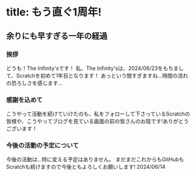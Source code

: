 # title: もう直ぐ1周年!

## 余りにも早すぎる一年の経過
### 挨拶
どうも！The Infinity'sです！
私、The Infinity'sは、2024/06/23をもちまして、Scratchを初めて1年目となります！
あっという間すぎますね...時間の流れの恐ろしさを感じます...
### 感謝を込めて
こうやって活動を続けていけたのも、私をフォローして下さっているScratchの皆様や、こうやってブログを見ている画面の前の皆さんのお陰です!ありがとうございます！
### 今後の活動の予定について
今後の活動は...特に変える予定はありません。
まだまだこれからもGitHubもScratchも続けますので今後ともよろしくお願いします!
<date>2024/06/14</date>
<div style="height:1000vh;"></div>
<details>
<summary></summary>
<img style="width:100%;" src="./img/The Infinity&apos;s%201st%20anniversary.svg">
</details>